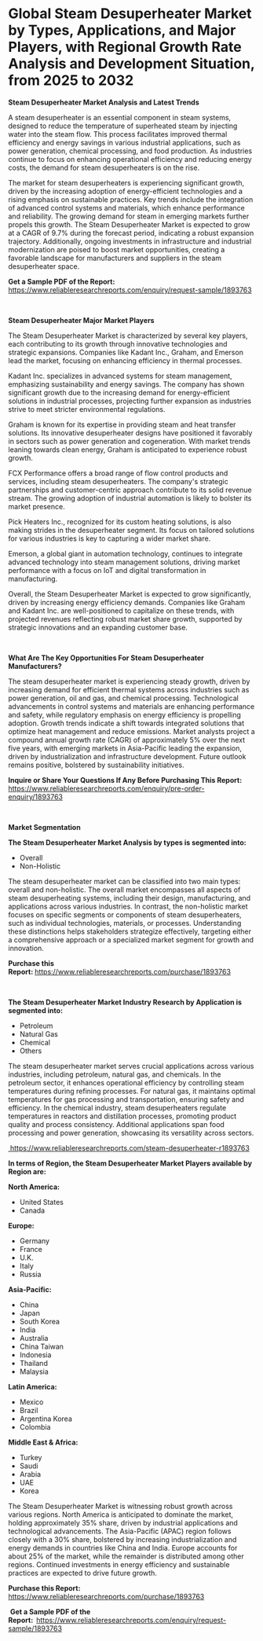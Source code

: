 <p><h1>Global Steam Desuperheater Market by Types, Applications, and Major Players, with Regional Growth Rate Analysis and Development Situation, from 2025 to 2032</h1></p><p><strong>Steam Desuperheater Market Analysis and Latest Trends</strong></p>
<p><p>A steam desuperheater is an essential component in steam systems, designed to reduce the temperature of superheated steam by injecting water into the steam flow. This process facilitates improved thermal efficiency and energy savings in various industrial applications, such as power generation, chemical processing, and food production. As industries continue to focus on enhancing operational efficiency and reducing energy costs, the demand for steam desuperheaters is on the rise.</p><p>The market for steam desuperheaters is experiencing significant growth, driven by the increasing adoption of energy-efficient technologies and a rising emphasis on sustainable practices. Key trends include the integration of advanced control systems and materials, which enhance performance and reliability. The growing demand for steam in emerging markets further propels this growth. The Steam Desuperheater Market is expected to grow at a CAGR of 9.7% during the forecast period, indicating a robust expansion trajectory. Additionally, ongoing investments in infrastructure and industrial modernization are poised to boost market opportunities, creating a favorable landscape for manufacturers and suppliers in the steam desuperheater space.</p></p>
<p><strong>Get a Sample PDF of the Report:&nbsp;</strong> <a href="https://www.reliableresearchreports.com/enquiry/request-sample/1893763?utm_campaign=3654&utm_medium=2&utm_source=Github&utm_content=ia&utm_term=16042025&utm_id=steam-desuperheater">https://www.reliableresearchreports.com/enquiry/request-sample/1893763</a></p>
<p>&nbsp;</p>
<p><strong>Steam Desuperheater Major Market Players</strong></p>
<p><p>The Steam Desuperheater Market is characterized by several key players, each contributing to its growth through innovative technologies and strategic expansions. Companies like Kadant Inc., Graham, and Emerson lead the market, focusing on enhancing efficiency in thermal processes.</p><p>Kadant Inc. specializes in advanced systems for steam management, emphasizing sustainability and energy savings. The company has shown significant growth due to the increasing demand for energy-efficient solutions in industrial processes, projecting further expansion as industries strive to meet stricter environmental regulations.</p><p>Graham is known for its expertise in providing steam and heat transfer solutions. Its innovative desuperheater designs have positioned it favorably in sectors such as power generation and cogeneration. With market trends leaning towards clean energy, Graham is anticipated to experience robust growth.</p><p>FCX Performance offers a broad range of flow control products and services, including steam desuperheaters. The company's strategic partnerships and customer-centric approach contribute to its solid revenue stream. The growing adoption of industrial automation is likely to bolster its market presence.</p><p>Pick Heaters Inc., recognized for its custom heating solutions, is also making strides in the desuperheater segment. Its focus on tailored solutions for various industries is key to capturing a wider market share.</p><p>Emerson, a global giant in automation technology, continues to integrate advanced technology into steam management solutions, driving market performance with a focus on IoT and digital transformation in manufacturing.</p><p>Overall, the Steam Desuperheater Market is expected to grow significantly, driven by increasing energy efficiency demands. Companies like Graham and Kadant Inc. are well-positioned to capitalize on these trends, with projected revenues reflecting robust market share growth, supported by strategic innovations and an expanding customer base.</p></p>
<p>&nbsp;</p>
<p><strong>What Are The Key Opportunities For Steam Desuperheater Manufacturers?</strong></p>
<p><p>The steam desuperheater market is experiencing steady growth, driven by increasing demand for efficient thermal systems across industries such as power generation, oil and gas, and chemical processing. Technological advancements in control systems and materials are enhancing performance and safety, while regulatory emphasis on energy efficiency is propelling adoption. Growth trends indicate a shift towards integrated solutions that optimize heat management and reduce emissions. Market analysts project a compound annual growth rate (CAGR) of approximately 5% over the next five years, with emerging markets in Asia-Pacific leading the expansion, driven by industrialization and infrastructure development. Future outlook remains positive, bolstered by sustainability initiatives.</p></p>
<p><strong>Inquire or Share Your Questions If Any Before Purchasing This Report:</strong> <a href="https://www.reliableresearchreports.com/enquiry/pre-order-enquiry/1893763?utm_campaign=3654&utm_medium=2&utm_source=Github&utm_content=ia&utm_term=16042025&utm_id=steam-desuperheater">https://www.reliableresearchreports.com/enquiry/pre-order-enquiry/1893763</a></p>
<p>&nbsp;</p>
<p><strong>Market Segmentation</strong></p>
<p><strong>The Steam Desuperheater Market Analysis by types is segmented into:</strong></p>
<p><ul><li>Overall</li><li>Non-Holistic</li></ul></p>
<p><p>The steam desuperheater market can be classified into two main types: overall and non-holistic. The overall market encompasses all aspects of steam desuperheating systems, including their design, manufacturing, and applications across various industries. In contrast, the non-holistic market focuses on specific segments or components of steam desuperheaters, such as individual technologies, materials, or processes. Understanding these distinctions helps stakeholders strategize effectively, targeting either a comprehensive approach or a specialized market segment for growth and innovation.</p></p>
<p><strong>Purchase this Report:&nbsp;</strong><a href="https://www.reliableresearchreports.com/purchase/1893763?utm_campaign=3654&utm_medium=2&utm_source=Github&utm_content=ia&utm_term=16042025&utm_id=steam-desuperheater">https://www.reliableresearchreports.com/purchase/1893763</a></p>
<p>&nbsp;</p>
<p><strong>The Steam Desuperheater Market Industry Research by Application is segmented into:</strong></p>
<p><ul><li>Petroleum</li><li>Natural Gas</li><li>Chemical</li><li>Others</li></ul></p>
<p><p>The steam desuperheater market serves crucial applications across various industries, including petroleum, natural gas, and chemicals. In the petroleum sector, it enhances operational efficiency by controlling steam temperatures during refining processes. For natural gas, it maintains optimal temperatures for gas processing and transportation, ensuring safety and efficiency. In the chemical industry, steam desuperheaters regulate temperatures in reactors and distillation processes, promoting product quality and process consistency. Additional applications span food processing and power generation, showcasing its versatility across sectors.</p></p>
<p><a href="https://www.reliableresearchreports.com/steam-desuperheater-r1893763?utm_campaign=3654&utm_medium=2&utm_source=Github&utm_content=ia&utm_term=16042025&utm_id=steam-desuperheater">&nbsp;https://www.reliableresearchreports.com/steam-desuperheater-r1893763</a></p>
<p><strong>In terms of Region, the Steam Desuperheater Market Players available by Region are:</strong></p>
<p>
    <p> <strong> North America: </strong>
        <ul>
            <li>United States</li>
            <li>Canada</li>
        </ul>
        </p> 
    <p> <strong> Europe: </strong>
        <ul>
            <li>Germany</li>
            <li>France</li>
            <li>U.K.</li>
            <li>Italy</li>
            <li>Russia</li>
        </ul>
        </p> 
    <p> <strong> Asia-Pacific: </strong>
        <ul>
            <li>China</li>
            <li>Japan</li>
            <li>South Korea</li>
            <li>India</li>
            <li>Australia</li>
            <li>China Taiwan</li>
            <li>Indonesia</li>
            <li>Thailand</li>
            <li>Malaysia</li>
        </ul>
        </p> 
    <p> <strong> Latin America: </strong>
        <ul>
            <li>Mexico</li>
            <li>Brazil</li>
            <li>Argentina Korea</li>
            <li>Colombia</li>
        </ul>
        </p> 
    <p> <strong> Middle East & Africa: </strong>
        <ul>
            <li>Turkey</li>
            <li>Saudi</li>
            <li>Arabia</li>
            <li>UAE</li>
            <li>Korea</li>
        </ul>
    </p>
    </p>
<p><p>The Steam Desuperheater Market is witnessing robust growth across various regions. North America is anticipated to dominate the market, holding approximately 35% share, driven by industrial applications and technological advancements. The Asia-Pacific (APAC) region follows closely with a 30% share, bolstered by increasing industrialization and energy demands in countries like China and India. Europe accounts for about 25% of the market, while the remainder is distributed among other regions. Continued investments in energy efficiency and sustainable practices are expected to drive future growth.</p></p>
<p><strong>Purchase this Report: </strong><a href="https://www.reliableresearchreports.com/purchase/1893763?utm_campaign=3654&utm_medium=2&utm_source=Github&utm_content=ia&utm_term=16042025&utm_id=steam-desuperheater">https://www.reliableresearchreports.com/purchase/1893763</a></p>
<p>&nbsp;<strong>Get a Sample PDF of the Report:&nbsp;&nbsp;</strong><a href="https://www.reliableresearchreports.com/enquiry/request-sample/1893763?utm_campaign=3654&utm_medium=2&utm_source=Github&utm_content=ia&utm_term=16042025&utm_id=steam-desuperheater">https://www.reliableresearchreports.com/enquiry/request-sample/1893763</a></p>
<p><strong></strong></p>
<p><p></p><p></p><p></p></p>